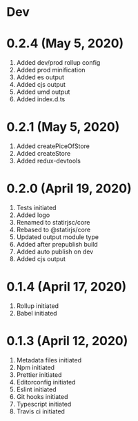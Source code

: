 # Dev

# 0.2.4 (May 5, 2020)

1. Added dev/prod rollup config
2. Added prod minification
3. Added es output
4. Added cjs output
5. Added umd output
6. Added index.d.ts

# 0.2.1 (May 5, 2020)

1. Added createPiceOfStore
2. Added createStore
3. Added redux-devtools

# 0.2.0 (April 19, 2020)

1. Tests initiated
2. Added logo
3. Renamed to statirjsc/core
4. Rebased to @statirjs/core
5. Updated output module type
6. Added after prepublish build
7. Added auto publish on dev
8. Added cjs output

# 0.1.4 (April 17, 2020)

1. Rollup initiated
2. Babel initiated

# 0.1.3 (April 12, 2020)

1. Metadata files initiated
2. Npm initiated
3. Prettier initiated
4. Editorconfig initiated
5. Eslint initiated
6. Git hooks initiated
7. Typescript initiated
8. Travis ci initiated
